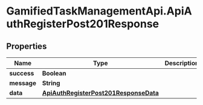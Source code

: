 # GamifiedTaskManagementApi.ApiAuthRegisterPost201Response

## Properties

Name | Type | Description | Notes
------------ | ------------- | ------------- | -------------
**success** | **Boolean** |  | [optional] 
**message** | **String** |  | [optional] 
**data** | [**ApiAuthRegisterPost201ResponseData**](ApiAuthRegisterPost201ResponseData.md) |  | [optional] 


